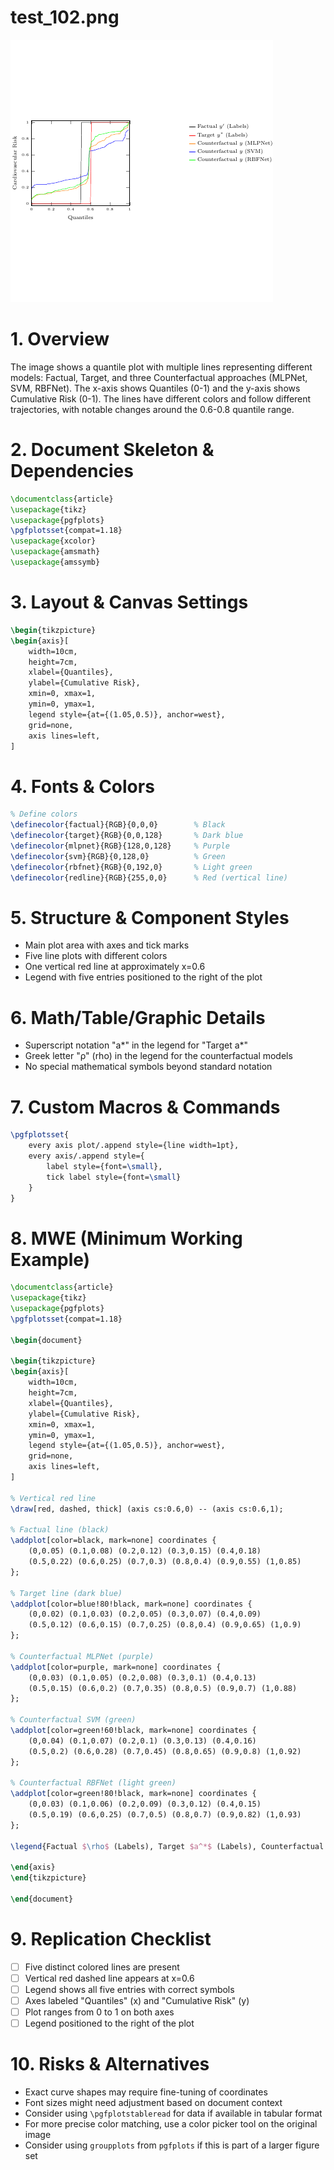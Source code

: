 # test_102.png

![test_102.png](../../../eval_dataset/images/test_102.png)

# 1. Overview
The image shows a quantile plot with multiple lines representing different models: Factual, Target, and three Counterfactual approaches (MLPNet, SVM, RBFNet). The x-axis shows Quantiles (0-1) and the y-axis shows Cumulative Risk (0-1). The lines have different colors and follow different trajectories, with notable changes around the 0.6-0.8 quantile range.

# 2. Document Skeleton & Dependencies
```latex
\documentclass{article}
\usepackage{tikz}
\usepackage{pgfplots}
\pgfplotsset{compat=1.18}
\usepackage{xcolor}
\usepackage{amsmath}
\usepackage{amssymb}
```

# 3. Layout & Canvas Settings
```latex
\begin{tikzpicture}
\begin{axis}[
    width=10cm,
    height=7cm,
    xlabel={Quantiles},
    ylabel={Cumulative Risk},
    xmin=0, xmax=1,
    ymin=0, ymax=1,
    legend style={at={(1.05,0.5)}, anchor=west},
    grid=none,
    axis lines=left,
]
```

# 4. Fonts & Colors
```latex
% Define colors
\definecolor{factual}{RGB}{0,0,0}        % Black
\definecolor{target}{RGB}{0,0,128}       % Dark blue
\definecolor{mlpnet}{RGB}{128,0,128}     % Purple
\definecolor{svm}{RGB}{0,128,0}          % Green
\definecolor{rbfnet}{RGB}{0,192,0}       % Light green
\definecolor{redline}{RGB}{255,0,0}      % Red (vertical line)
```

# 5. Structure & Component Styles
- Main plot area with axes and tick marks
- Five line plots with different colors
- One vertical red line at approximately x=0.6
- Legend with five entries positioned to the right of the plot

# 6. Math/Table/Graphic Details
- Superscript notation "a*" in the legend for "Target a*"
- Greek letter "ρ" (rho) in the legend for the counterfactual models
- No special mathematical symbols beyond standard notation

# 7. Custom Macros & Commands
```latex
\pgfplotsset{
    every axis plot/.append style={line width=1pt},
    every axis/.append style={
        label style={font=\small},
        tick label style={font=\small}
    }
}
```

# 8. MWE (Minimum Working Example)
```latex
\documentclass{article}
\usepackage{tikz}
\usepackage{pgfplots}
\pgfplotsset{compat=1.18}

\begin{document}

\begin{tikzpicture}
\begin{axis}[
    width=10cm,
    height=7cm,
    xlabel={Quantiles},
    ylabel={Cumulative Risk},
    xmin=0, xmax=1,
    ymin=0, ymax=1,
    legend style={at={(1.05,0.5)}, anchor=west},
    grid=none,
    axis lines=left,
]

% Vertical red line
\draw[red, dashed, thick] (axis cs:0.6,0) -- (axis cs:0.6,1);

% Factual line (black)
\addplot[color=black, mark=none] coordinates {
    (0,0.05) (0.1,0.08) (0.2,0.12) (0.3,0.15) (0.4,0.18) 
    (0.5,0.22) (0.6,0.25) (0.7,0.3) (0.8,0.4) (0.9,0.55) (1,0.85)
};

% Target line (dark blue)
\addplot[color=blue!80!black, mark=none] coordinates {
    (0,0.02) (0.1,0.03) (0.2,0.05) (0.3,0.07) (0.4,0.09) 
    (0.5,0.12) (0.6,0.15) (0.7,0.25) (0.8,0.4) (0.9,0.65) (1,0.9)
};

% Counterfactual MLPNet (purple)
\addplot[color=purple, mark=none] coordinates {
    (0,0.03) (0.1,0.05) (0.2,0.08) (0.3,0.1) (0.4,0.13) 
    (0.5,0.15) (0.6,0.2) (0.7,0.35) (0.8,0.5) (0.9,0.7) (1,0.88)
};

% Counterfactual SVM (green)
\addplot[color=green!60!black, mark=none] coordinates {
    (0,0.04) (0.1,0.07) (0.2,0.1) (0.3,0.13) (0.4,0.16) 
    (0.5,0.2) (0.6,0.28) (0.7,0.45) (0.8,0.65) (0.9,0.8) (1,0.92)
};

% Counterfactual RBFNet (light green)
\addplot[color=green!80!black, mark=none] coordinates {
    (0,0.03) (0.1,0.06) (0.2,0.09) (0.3,0.12) (0.4,0.15) 
    (0.5,0.19) (0.6,0.25) (0.7,0.5) (0.8,0.7) (0.9,0.82) (1,0.93)
};

\legend{Factual $\rho$ (Labels), Target $a^*$ (Labels), Counterfactual $\rho$ (MLPNet), Counterfactual $\rho$ (SVM), Counterfactual $\rho$ (RBFNet)};

\end{axis}
\end{tikzpicture}

\end{document}
```

# 9. Replication Checklist
- [ ] Five distinct colored lines are present
- [ ] Vertical red dashed line appears at x=0.6
- [ ] Legend shows all five entries with correct symbols
- [ ] Axes labeled "Quantiles" (x) and "Cumulative Risk" (y)
- [ ] Plot ranges from 0 to 1 on both axes
- [ ] Legend positioned to the right of the plot

# 10. Risks & Alternatives
- Exact curve shapes may require fine-tuning of coordinates
- Font sizes might need adjustment based on document context
- Consider using `\pgfplotstableread` for data if available in tabular format
- For more precise color matching, use a color picker tool on the original image
- Consider using `groupplots` from `pgfplots` if this is part of a larger figure set
